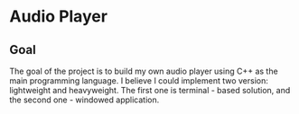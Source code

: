 # Audio Player

## Goal

The goal of the project is to build my own audio player using C++ as the main programming language. I believe I could implement two version: lightweight and heavyweight. The first one is terminal - based solution, and the second one - windowed application.
